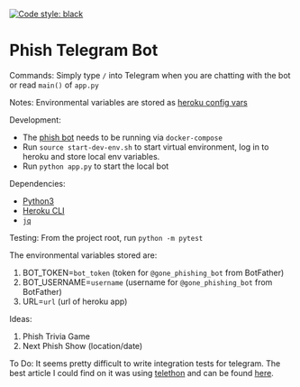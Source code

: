 [![Code style: black](https://img.shields.io/badge/code%20style-black-000000.svg)](https://github.com/psf/black)

# Phish Telegram Bot

Commands:
Simply type `/` into Telegram when you are chatting with the bot or read `main()` of `app.py`

Notes:
Environmental variables are stored as [heroku config vars](https://devcenter.heroku.com/articles/config-vars)

Development:
* The [phish bot](https://github.com/shapiroj18/phish-bot) needs to be running via `docker-compose`
* Run `source start-dev-env.sh` to start virtual environment, log in to heroku and store local env variables.
* Run `python app.py` to start the local bot

Dependencies:
* [Python3](https://www.python.org/downloads/)
* [Heroku CLI](https://devcenter.heroku.com/articles/heroku-cli#download-and-install)
* [`jq`](https://stedolan.github.io/jq/)

Testing:
From the project root, run `python -m pytest`

The environmental variables stored are:
1. BOT_TOKEN=`bot_token` (token for `@gone_phishing_bot` from BotFather)
2. BOT_USERNAME=`username` (username for `@gone_phishing_bot` from BotFather)
3. URL=`url` (url of heroku app)

Ideas:
1. Phish Trivia Game
2. Next Phish Show (location/date)

To Do:
It seems pretty difficult to write integration tests for telegram. The best article I could find on it was using [telethon](https://docs.telethon.dev/en/latest/index.html) and can be found [here](https://blog.1a23.com/2020/03/06/how-to-write-integration-tests-for-a-telegram-bot/).